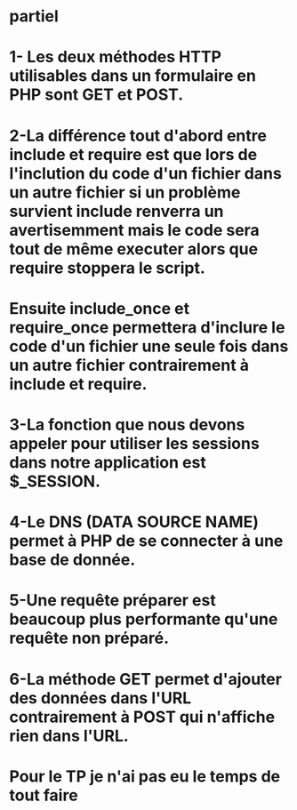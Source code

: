 # partiel

# 1- Les deux méthodes HTTP utilisables dans un formulaire en PHP sont GET et POST.

# 2-La différence tout d'abord entre include et require est que lors de l'inclution du code d'un fichier dans un autre fichier si un problème survient include renverra un avertisemment mais le code sera tout de même executer alors que require stoppera le script. 
# Ensuite include_once et require_once permettera d'inclure le code d'un fichier une seule fois dans un autre fichier contrairement à include et require.

# 3-La fonction que nous devons appeler pour utiliser les sessions dans notre application est $_SESSION.

# 4-Le DNS (DATA SOURCE NAME) permet à PHP de se connecter à une base de donnée.

# 5-Une requête préparer est beaucoup plus performante qu'une requête non préparé.

# 6-La méthode GET permet d'ajouter des données dans l'URL contrairement à POST qui n'affiche rien dans l'URL.


# Pour le TP je n'ai pas eu le temps de tout faire